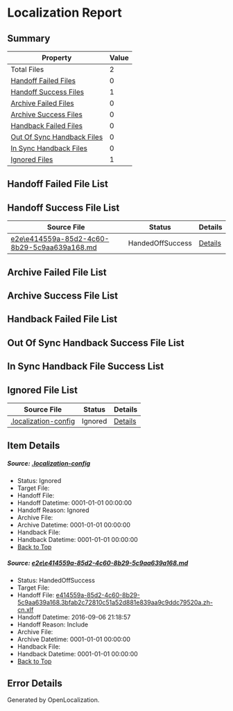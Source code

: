 # <a name='report-top'></a> Localization Report

## Summary
 Property | Value 
 -------- | ----- 
 Total Files | 2
[ Handoff Failed Files ](#handoff-failed-list)| 0
[ Handoff Success Files ](#handoff-success-list)| 1
[ Archive Failed Files ](#archive-failed-list)| 0
[ Archive Success Files ](#archive-success-list)| 0
[ Handback Failed Files ](#handback-failed-list)| 0
[ Out Of Sync Handback Files ](#outofsync-handback-success-list)| 0
[ In Sync Handback Files ](#insync-handback-success-list)| 0
[ Ignored Files ](#ignored-list)| 1

## <a name='handoff-failed-list'></a> Handoff Failed File List

## <a name='handoff-success-list'></a> Handoff Success File List
 Source File | Status | Details 
 ----------- | ------ | ------- 
 [e2e\e414559a-85d2-4c60-8b29-5c9aa639a168.md](https://github.com/OpenLocalizationTestOrg/ol-test0/blob/d76fb1add516af8839da5f2145d6e4ecc92013b6/e2e/e414559a-85d2-4c60-8b29-5c9aa639a168.md) | HandedOffSuccess | [Details](#67d8e957c96a647b8c863eb4b7a9a3a70c65ec2f1)

## <a name='archive-failed-list'></a> Archive Failed File List

## <a name='archive-success-list'></a> Archive Success File List

## <a name='handback-failed-list'></a> Handback Failed File List

## <a name='outofsync-handback-success-list'></a> Out Of Sync Handback Success File List

## <a name='insync-handback-success-list'></a> In Sync Handback File Success List

## <a name='ignored-list'></a> Ignored File List
 Source File | Status | Details 
 ----------- | ------ | ------- 
 [.localization-config](https://github.com/OpenLocalizationTestOrg/ol-test0/blob/d76fb1add516af8839da5f2145d6e4ecc92013b6/.localization-config) | Ignored | [Details](#3d4f252ac210baf56311d7e97dcc2db10974dbd20)

## Item Details
##### <a name='3d4f252ac210baf56311d7e97dcc2db10974dbd20'></a> Source: [.localization-config](https://github.com/OpenLocalizationTestOrg/ol-test0/blob/d76fb1add516af8839da5f2145d6e4ecc92013b6/.localization-config)
* Status: Ignored
* Target File: 
* Handoff File: 
* Handoff Datetime: 0001-01-01 00:00:00
* Handoff Reason: Ignored
* Archive File: 
* Archive Datetime: 0001-01-01 00:00:00
* Handback File: 
* Handback Datetime: 0001-01-01 00:00:00
* [Back to Top](#report-top)

##### <a name='67d8e957c96a647b8c863eb4b7a9a3a70c65ec2f1'></a> Source: [e2e\e414559a-85d2-4c60-8b29-5c9aa639a168.md](https://github.com/OpenLocalizationTestOrg/ol-test0/blob/d76fb1add516af8839da5f2145d6e4ecc92013b6/e2e/e414559a-85d2-4c60-8b29-5c9aa639a168.md)
* Status: HandedOffSuccess
* Target File: 
* Handoff File: [e414559a-85d2-4c60-8b29-5c9aa639a168.3bfab2c72810c51a52d881e839aa9c9ddc79520a.zh-cn.xlf](https://github.com/OpenLocalizationTestOrg/ol-test0-handoff/blob/b5afd4b270dca76e618c9f2882fdfbff4c06f98f/ol-handoff/OpenLocalizationTestOrg/ol-test0-zhcn/ci/ht/e414559a-85d2-4c60-8b29-5c9aa639a168.3bfab2c72810c51a52d881e839aa9c9ddc79520a.zh-cn.xlf)
* Handoff Datetime: 2016-09-06 21:18:57
* Handoff Reason: Include
* Archive File: 
* Archive Datetime: 0001-01-01 00:00:00
* Handback File: 
* Handback Datetime: 0001-01-01 00:00:00
* [Back to Top](#report-top)


## Error Details

Generated by OpenLocalization.
